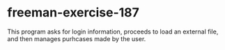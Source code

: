 # freeman-exercise-187
This program asks for login information, proceeds to load an external file, and then manages purhcases made by the user.

